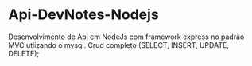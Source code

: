 # Api-DevNotes-Nodejs
Desenvolvimento de Api em NodeJs com framework express no padrão MVC utlizando o mysql. 
Crud completo (SELECT, INSERT, UPDATE, DELETE);
